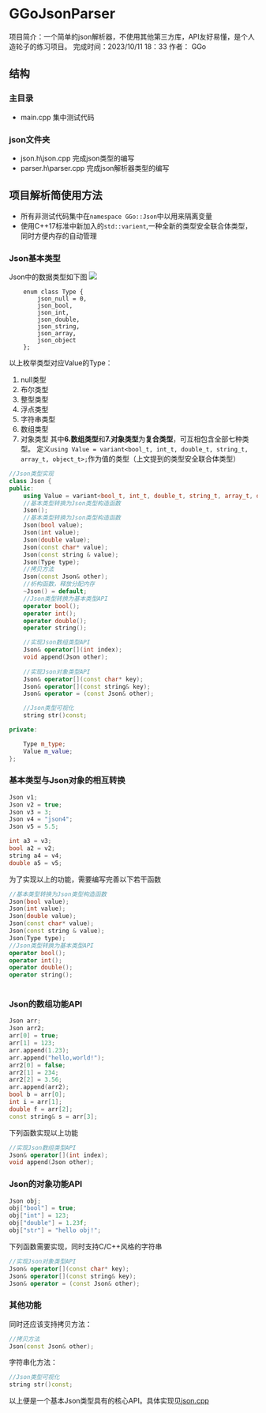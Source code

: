 # GGoJsonParser
项目简介：一个简单的json解析器，不使用其他第三方库，API友好易懂，是个人造轮子的练习项目。
完成时间：2023/10/11 18：33
作者：        GGo

## 结构
### 主目录
* main.cpp
集中测试代码
### json文件夹
 * json.h\json.cpp
完成json类型的编写
 * parser.h\parser.cpp
完成json解析器类型的编写

## 项目解析简使用方法
 * 所有非测试代码集中在`namespace GGo::Json`中以用来隔离变量
 * 使用C++17标准中新加入的`std::varient`,一种全新的类型安全联合体类型，同时方便内存的自动管理
 

### Json基本类型
Json中的数据类型如下图
![](https://www.json.org/img/value.png)
```
	enum class Type {
		json_null = 0,
		json_bool,
		json_int,
		json_double,
		json_string,
		json_array,
		json_object
	};
```
以上枚举类型对应Value的Type：
1. null类型
2. 布尔类型
3. 整型类型
4. 浮点类型
5. 字符串类型
6. 数组类型
7. 对象类型
其中**6.数组类型**和**7.对象类型**为**复合类型**，可互相包含全部七种类型。
定义`using Value = variant<bool_t, int_t, double_t, string_t, array_t, object_t>;`作为值的类型（上文提到的类型安全联合体类型）
```C++
//Json类型实现
class Json {
public:
	using Value = variant<bool_t, int_t, double_t, string_t, array_t, object_t>;
	//基本类型转换为Json类型构造函数
	Json();
	//基本类型转换为Json类型构造函数
	Json(bool value);
	Json(int value);
	Json(double value);
	Json(const char* value);
	Json(const string & value);
	Json(Type type);
	//拷贝方法
	Json(const Json& other);
	//析构函数，释放分配内存
	~Json() = default;
	//Json类型转换为基本类型API
	operator bool();
	operator int();
	operator double();
	operator string();

	//实现Json数组类型API
	Json& operator[](int index);
	void append(Json other);
	
	//实现Json对象类型API
	Json& operator[](const char* key);
	Json& operator[](const string& key);
	Json& operator = (const Json& other);

	//Json类型可视化
	string str()const;

private:

	Type m_type;
	Value m_value;
};
```
### 基本类型与Json对象的相互转换
```C++
Json v1;
Json v2 = true;
Json v3 = 3;
Json v4 = "json4";
Json v5 = 5.5;

int a3 = v3;
bool a2 = v2;
string a4 = v4;
double a5 = v5;
```
为了实现以上的功能，需要编写完善以下若干函数
```C++
//基本类型转换为Json类型构造函数
Json(bool value);
Json(int value);
Json(double value);
Json(const char* value);
Json(const string & value);
Json(Type type);
//Json类型转换为基本类型API
operator bool();
operator int();
operator double();
operator string();
	
```
### Json的数组功能API
```C++
Json arr;
Json arr2;
arr[0] = true;
arr[1] = 123;
arr.append(1.23);
arr.append("hello,world!");
arr2[0] = false;
arr2[1] = 234;
arr2[2] = 3.56;
arr.append(arr2);
bool b = arr[0];
int i = arr[1];
double f = arr[2];
const string& s = arr[3];	
```
下列函数实现以上功能
```C++
//实现Json数组类型API
Json& operator[](int index);
void append(Json other);
```
### Json的对象功能API
```C++
Json obj;
obj["bool"] = true;
obj["int"] = 123;
obj["double"] = 1.23f;
obj["str"] = "hello obj!";
```
下列函数需要实现，同时支持C/C++风格的字符串
```C++
//实现Json对象类型API
Json& operator[](const char* key);
Json& operator[](const string& key);
Json& operator = (const Json& other);
```
### 其他功能
同时还应该支持拷贝方法：
```C++
//拷贝方法
Json(const Json& other);
```
字符串化方法：
```C++
//Json类型可视化
string str()const;
```
以上便是一个基本Json类型具有的核心API。具体实现见[json.cpp](json/json.cpp)



